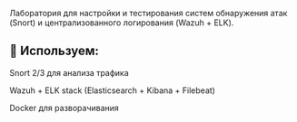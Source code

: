 Лаборатория для настройки и тестирования систем обнаружения атак (Snort) и централизованного логирования (Wazuh + ELK).

## 🔧 Используем:

Snort 2/3 для анализа трафика

Wazuh + ELK stack (Elasticsearch + Kibana + Filebeat)

Docker для разворачивания
